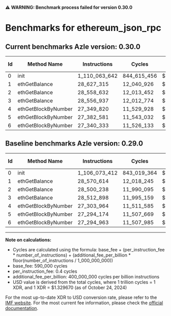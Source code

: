 ⚠️ **WARNING: Benchmark process failed for version 0.30.0**

# Benchmarks for ethereum_json_rpc

## Current benchmarks Azle version: 0.30.0

| Id  | Method Name         | Instructions  | Cycles      | USD           | USD/Million Calls | Change                              |
| --- | ------------------- | ------------- | ----------- | ------------- | ----------------- | ----------------------------------- |
| 0   | init                | 1_110_063_642 | 844_615_456 | $0.0011230598 | $1_123.05         | <font color="red">+3_990_230</font> |
| 1   | ethGetBalance       | 28_627_315    | 12_040_926  | $0.0000160105 | $16.01            | <font color="red">+56_701</font>    |
| 2   | ethGetBalance       | 28_558_632    | 12_013_452  | $0.0000159739 | $15.97            | <font color="red">+58_394</font>    |
| 3   | ethGetBalance       | 28_556_937    | 12_012_774  | $0.0000159730 | $15.97            | <font color="red">+44_039</font>    |
| 4   | ethGetBlockByNumber | 27_349_820    | 11_529_928  | $0.0000153310 | $15.33            | <font color="red">+45_856</font>    |
| 5   | ethGetBlockByNumber | 27_382_581    | 11_543_032  | $0.0000153484 | $15.34            | <font color="red">+88_407</font>    |
| 6   | ethGetBlockByNumber | 27_340_333    | 11_526_133  | $0.0000153260 | $15.32            | <font color="red">+45_370</font>    |

## Baseline benchmarks Azle version: 0.29.0

| Id  | Method Name         | Instructions  | Cycles      | USD           | USD/Million Calls |
| --- | ------------------- | ------------- | ----------- | ------------- | ----------------- |
| 0   | init                | 1_106_073_412 | 843_019_364 | $0.0011209376 | $1_120.93         |
| 1   | ethGetBalance       | 28_570_614    | 12_018_245  | $0.0000159803 | $15.98            |
| 2   | ethGetBalance       | 28_500_238    | 11_990_095  | $0.0000159429 | $15.94            |
| 3   | ethGetBalance       | 28_512_898    | 11_995_159  | $0.0000159496 | $15.94            |
| 4   | ethGetBlockByNumber | 27_303_964    | 11_511_585  | $0.0000153066 | $15.30            |
| 5   | ethGetBlockByNumber | 27_294_174    | 11_507_669  | $0.0000153014 | $15.30            |
| 6   | ethGetBlockByNumber | 27_294_963    | 11_507_985  | $0.0000153018 | $15.30            |

---

**Note on calculations:**

- Cycles are calculated using the formula: base_fee + (per_instruction_fee \* number_of_instructions) + (additional_fee_per_billion \* floor(number_of_instructions / 1_000_000_000))
- base_fee: 590_000 cycles
- per_instruction_fee: 0.4 cycles
- additional_fee_per_billion: 400_000_000 cycles per billion instructions
- USD value is derived from the total cycles, where 1 trillion cycles = 1 XDR, and 1 XDR = $1.329670 (as of October 24, 2024)

For the most up-to-date XDR to USD conversion rate, please refer to the [IMF website](https://www.imf.org/external/np/fin/data/rms_sdrv.aspx).
For the most current fee information, please check the [official documentation](https://internetcomputer.org/docs/current/developer-docs/gas-cost#execution).

